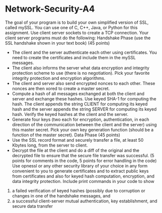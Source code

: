 # Network-Security-A4
The goal of your program is to build your own simplified version of SSL, called mySSL.
You can use one of C, C++, Java, or Python for this assignment. Use client server
sockets to create a TCP connection. Your client server programs must do the following:
Handshake Phase (use the SSL handshake shown in your text book) (45 points)
- The client and the server authenticate each other using certificates. You need to create
the certificates and include them in the mySSL messages.
- The client also informs the server what data encryption and integrity protection
scheme to use (there is no negotiation). Pick your favorite integrity protection and
encryption algorithms.
- The client and server also send encrypted nonces to each other. These nonces are then
xored to create a master secret.
- Compute a hash of all messages exchanged at both the client and server and exchange
these hashes. Use keyed SHA-1 for computing the hash. The client appends the string
CLIENT for computing its keyed hash and the server appends the string SERVER for
computing its keyed hash. Verify the keyed hashes at the client and the server.
- Generate four keys (two each for encryption, authentication, in each direction of the
communication between the client and the server) using this master secret. Pick your
own key generation function (should be a function of the master secret).
Data Phase (45 points)
- Use the SSL record format and securely transfer a file, at least 50 Kbytes long, from
the server to client.
- Decrypt the file at the client and do a diff of the original and the decrypted file to
ensure that the secure file transfer was successful.
(5 points for comments in the code, 5 points for error handling in the code)
Use opnessl or any other security library of your choice in any form convenient to you to
generate certificates and to extract public keys from certificates and also for keyed hash
computation, encryption, and data integrity protection.
Include print commands in your code to show
1. a failed verification of keyed hashes (possibly due to corruption or changes in one of
the handshake messages, and
2. a successful client-server mutual authentication, key establishment, and secure data
transfer
